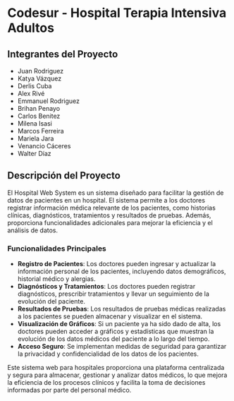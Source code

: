 # Codesur - Hospital Terapia Intensiva Adultos

## Integrantes del Proyecto

- Juan Rodriguez
- Katya Vázquez
- Derlis Cuba
- Alex Rivé
- Emmanuel Rodriguez
- Brihan Penayo
- Carlos Benitez
- Milena Isasi
- Marcos Ferreira
- Mariela Jara
- Venancio Cáceres
- Walter Díaz

## Descripción del Proyecto

El Hospital Web System es un sistema diseñado para facilitar la gestión de datos de pacientes en un hospital. El sistema permite a los doctores registrar información médica relevante de los pacientes, como historias clínicas, diagnósticos, tratamientos y resultados de pruebas. Además, proporciona funcionalidades adicionales para mejorar la eficiencia y el análisis de datos.

### Funcionalidades Principales

- **Registro de Pacientes**: Los doctores pueden ingresar y actualizar la información personal de los pacientes, incluyendo datos demográficos, historial médico y alergias.
- **Diagnósticos y Tratamientos**: Los doctores pueden registrar diagnósticos, prescribir tratamientos y llevar un seguimiento de la evolución del paciente.
- **Resultados de Pruebas**: Los resultados de pruebas médicas realizadas a los pacientes se pueden almacenar y visualizar en el sistema.
- **Visualización de Gráficos**: Si un paciente ya ha sido dado de alta, los doctores pueden acceder a gráficos y estadísticas que muestran la evolución de los datos médicos del paciente a lo largo del tiempo.
- **Acceso Seguro**: Se implementan medidas de seguridad para garantizar la privacidad y confidencialidad de los datos de los pacientes.

Este sistema web para hospitales proporciona una plataforma centralizada y segura para almacenar, gestionar y analizar datos médicos, lo que mejora la eficiencia de los procesos clínicos y facilita la toma de decisiones informadas por parte del personal médico.
